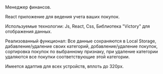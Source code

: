 Менеджер финансов.

React приложение для ведения учета ваших покупок.

Используемые технологии: Js, React, Css, Библиотека "Victory" для отображения данных.

Реализованный функционал: Все данные сохраняются в Local Storage, дабавление/удаление своих категорий, добавление/удаление покупок, сортировка покупок по выбранному признаку, при удаление категории удаляются все покупки соответствующие этой категории.

Имеется адаптив для всех устройств, вплоть до 320px.
